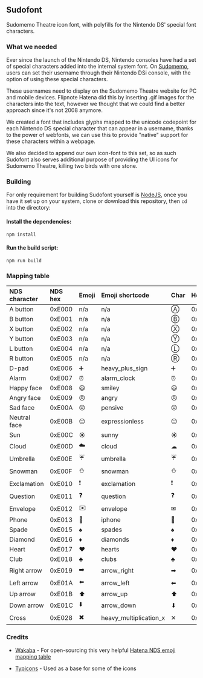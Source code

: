 ## Sudofont

Sudomemo Theatre icon font, with polyfills for the Nintendo DS' special font characters.

### What we needed

Ever since the launch of the Nintendo DS, Nintendo consoles have had a set of special characters added into the internal system font. On [Sudomemo](www.sudomemo.net), users can set their username through their Nintendo DSi console, with the option of using these special characters.

These usernames need to display on the Sudomemo Theatre website for PC and mobile devices. Flipnote Hatena did this by inserting .gif images for the characters into the text, however we thought that we could find a better approach since it's not 2008 anymore.

We created a font that includes glyphs mapped to the unicode codepoint for each Nintendo DS special character that can appear in a username, thanks to the power of webfonts, we can use this to provide "native" support for these characters within a webpage.

We also decided to append our own icon-font to this set, so as such Sudofont also serves additional purpose of providing the UI icons for Sudomemo Theatre, killing two birds with one stone.

### Building

For only requirement for building Sudofont yourself is [NodeJS](https://nodejs.org), once you have it set up on your system, clone or download this repository, then `cd` into the directory:

#### Install the dependencies:

`npm install`

#### Run the build script:

`npm run build`

### Mapping table

| NDS character | NDS hex | Emoji                | Emoji shortcode    | Char | Hex |
|:--------------|:--------|:---------------------|:-------------------|:-----|:---------|
| A button      | 0xE000  | n/a                  | n/a                | Ⓐ   | 0x24B6    |  
| B button      | 0xE001  | n/a                  | n/a                | Ⓑ   | 0x24B7    |
| X button      | 0xE002  | n/a                  | n/a                | Ⓧ   | 0x24CD    |
| Y button      | 0xE003  | n/a                  | n/a                | Ⓨ   | 0x24CE    |
| L button      | 0xE004  | n/a                  | n/a                | Ⓛ   | 0x24C1    |
| R button      | 0xE005  | n/a                  | n/a                | Ⓡ   | 0x24C7    |
| D-pad         | 0xE006  | :heavy_plus_sign:    | heavy_plus_sign    | ➕   | 0x2795   |
| Alarm         | 0xE007  | :alarm_clock:        | alarm_clock        | ⏰   | 0x23F0   |
| Happy face    | 0xE008  | :smiley:             | smiley             | 😃   | 0x0001F603 |
| Angry face    | 0xE009  | :angry:              | angry              | 😠   | 0x0001F620 |
| Sad face      | 0xE00A  | :pensive:            | pensive            | 😔   | 0x0001F614 |
| Neutral face  | 0xE00B  | :expressionless:     | expressionless     | 😑   | 0x0001F611 |
| Sun           | 0xE00C  | :sunny:              | sunny              | ☀    | 0x2600   |
| Cloud         | 0xE00D  | :cloud:              | cloud              | ☁    | 0x2601   |
| Umbrella      | 0xE00E  | :umbrella:           | umbrella           | ☔    | 0x2614   |
| Snowman       | 0xE00F  | :snowman:            | snowman            | ⛄   | 0x26C4   |
| Exclamation   | 0xE010  | :exclamation:        | exclamation        | ❗   | 0x2757   |
| Question      | 0xE011  | :question:           | question           | ❓   | 0x2753   |
| Envelope      | 0xE012  | :envelope:           | envelope           | ✉    | 0x2709   |
| Phone         | 0xE013  | :iphone:             | iphone             | 📱   | 0x0001F4F1 |
| Spade         | 0xE015  | :spades:             | spades             | ♠    | 0x2660   |
| Diamond       | 0xE016  | :diamonds:           | diamonds           | ♦    | 0x2666   |
| Heart         | 0xE017  | :hearts:             | hearts             | ♥    | 0x2665   |
| Club          | 0xE018  | :clubs:              | clubs              | ♣    | 0x2663   |
| Right arrow   | 0xE019  | :arrow_right:        | arrow_right        | ➡    | 0x27A1   |
| Left arrow    | 0xE01A  | :arrow_left:         | arrow_left         | ⬅   | 0x2B05   |
| Up arrow      | 0xE01B  | :arrow_up:           | arrow_up           | ⬆   | 0x2B06   |
| Down arrow    | 0xE01C  | :arrow_down:         | arrow_down         | ⬇   | 0x2B07   |
| Cross         | 0xE028  |:heavy_multiplication_x:|heavy_multiplication_x| ✕  | 0x2715   |

### Credits

* [Wakaba](https://github.com/wakaba) - For open-sourcing this very helpful [Hatena NDS emoji mapping table](https://github.com/wakaba/hatena-emoji-data/blob/master/tables/hatena-00e000.txt)

* [Typicons](https://github.com/stephenhutchings/typicons.font) - Used as a base for some of the icons
